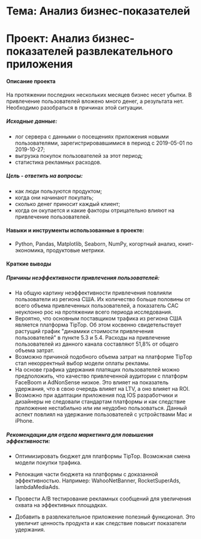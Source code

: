 # Тема: Анализ бизнес-показателей

# Проект: Анализ бизнес-показателей развлекательного приложения

#### Описание проекта 
На протяжении последних нескольких месяцев бизнес несет убытки. В привлечение пользователей вложено много денег, а результата нет. Необходимо разобраться в причинах этой ситуации.

##### Исходные данные:

* лог сервера с данными о посещениях приложения новыми пользователями, зарегистрировавшимися в период с 2019-05-01 по 2019-10-27;
* выгрузка покупок пользователей за этот период;
* статистика рекламных расходов.

##### Цель - ответить на вопросы:

* как люди пользуются продуктом;
* когда они начинают покупать;
* сколько денег приносит каждый клиент;
* когда он окупается и какие факторы отрицательно влияют на привлечение пользователей.

#### Навыки и инструменты использованные в проекте:
* Python, Pandas, Matplotlib, Seaborn, NumPy, когортный анализ, юнит-экономика, продуктовые метрики.



#### Краткие выводы
##### Причины неэффективности привлечения пользователей:

* На общую картину неэффективности привлечения повлияли пользователи из региона США. Их количество больше половины от всего объема привлеченных пользователей, а показатель САС неуклонно рос на протяжении всего периода исследования.
* Вероятно, что основным поставщиком трафика из региона США является платформа TipTop. Об этом косвенно свидетельствует растущий график "динамики стоимости привлечения пользователей" в пункте 5.3 и 5.4. Расходы на привлечение пользователей из данного канала составляют 51,8% от общего объема затрат.
* Возможно причиной подобного объема затрат на платформе TipTop стал некорректный выбор модели оплаты рекламы.
* На основе графика удержания платящих пользователей можно предположить, что качество привлеченной аудитории с платформ FaceBoom и AdNonSense низкое. Это влияет на показатель удержания, что в свою очередь влияет на LTV, а оно влияет на ROI.
* Возможно при адаптации приложения под IOS разработчики и дизайнеры не следовали стандартам платформы и как следствие приложение нестабильно или им неудобно пользоваться. Данный аспект повлиял на удержание пользователей с устройствами Mac и iPhone.

##### Рекомендации для отдела маркетинга для повышения эффективности:

* Оптимизировать бюджет для платформы TipTop. Возможная смена модели покупки трафика.

* Релокация части бюджета на платформы с доказанной эффективностью. Например: WahooNetBanner, RocketSuperAds, lambdaMediaAds.

* Провести А/В тестирование рекламных сообщений для увеличения охвата на эффективных площадках.

* Добавить в развлекательное приложение полезный функционал. Это увеличит ценность продукта и как следствие повысит показатели удержания.